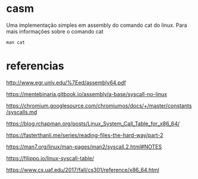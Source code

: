 # casm
Uma implementação simples em assembly do comando cat do linux.
Para mais informações sobre o comando cat

```
man cat
```

# referencias
http://www.egr.unlv.edu/%7Eed/assembly64.pdf

https://mentebinaria.gitbook.io/assembly/a-base/syscall-no-linux

https://chromium.googlesource.com/chromiumos/docs/+/master/constants/syscalls.md

https://blog.rchapman.org/posts/Linux_System_Call_Table_for_x86_64/

https://fasterthanli.me/series/reading-files-the-hard-way/part-2

https://man7.org/linux/man-pages/man2/syscall.2.html#NOTES

https://filippo.io/linux-syscall-table/

https://www.cs.uaf.edu/2017/fall/cs301/reference/x86_64.html
